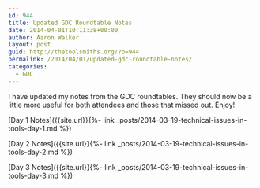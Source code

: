 ```yaml
---
id: 944
title: Updated GDC Roundtable Notes
date: 2014-04-01T10:11:38+00:00
author: Aaron Walker
layout: post
guid: http://thetoolsmiths.org/?p=944
permalink: /2014/04/01/updated-gdc-roundtable-notes/
categories:
  - GDC
---
```

I have updated my notes from the GDC roundtables. They should now be a little more useful for both attendees and those that missed out. Enjoy!

[Day 1 Notes]({{site.url}}{%- link _posts/2014-03-19-technical-issues-in-tools-day-1.md %})

[Day 2 Notes]({{site.url}}{%- link _posts/2014-03-19-technical-issues-in-tools-day-2.md %})

[Day 3 Notes]({{site.url}}{%- link _posts/2014-03-19-technical-issues-in-tools-day-3.md %})
